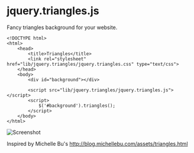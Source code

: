 # jquery.triangles.js

Fancy triangles background for your website.

    <!DOCTYPE html>
    <html>
        <head>
            <title>Triangles</title>
            <link rel="stylesheet" href="lib/jquery.triangles/jquery.triangles.css" type="text/css">
        </head>
        <body>
            <div id="background"></div>
            
            <script src="lib/jquery.triangles/jquery.triangles.js"></script>
            <script>
                $('#background').triangles();
            </script>
        </body>
    </html>

![Screenshot](https://raw.github.com/bigwhoop/jquery.triangles.js/master/screenshot.png)

Inspired by Michelle Bu's http://blog.michellebu.com/assets/triangles.html